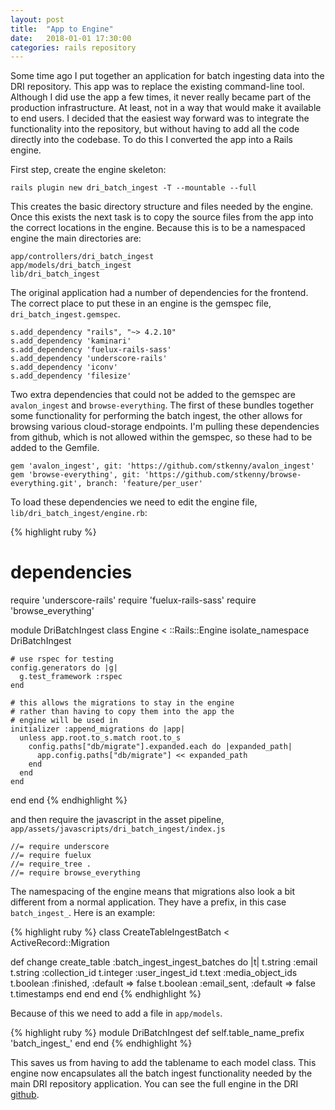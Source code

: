 ```yaml
---
layout: post
title:  "App to Engine"
date:   2018-01-01 17:30:00
categories: rails repository
---
```


Some time ago I put together an application for batch ingesting data into the DRI repository.
This app was to replace the existing command-line tool. Although I did use the app a few times,
it never really became part of the production infrastructure. At least, not in a way that would make
it available to end users. I decided that the easiest way forward was to integrate the functionality
into the repository, but without having to add all the code directly into the codebase. To do this I 
converted the app into a Rails engine.

First step, create the engine skeleton:

```
rails plugin new dri_batch_ingest -T --mountable --full
```

This creates the basic directory structure and files needed by the engine. Once this exists the next task
is to copy the source files from the app into the correct locations in the engine. Because this is to be a
namespaced engine the main directories are:

```
app/controllers/dri_batch_ingest
app/models/dri_batch_ingest
lib/dri_batch_ingest
```

The original application had a number of dependencies for the frontend. The correct place to put these in an engine
is the gemspec file, ```dri_batch_ingest.gemspec```.

```
s.add_dependency "rails", "~> 4.2.10"
s.add_dependency 'kaminari'
s.add_dependency 'fuelux-rails-sass'
s.add_dependency 'underscore-rails'
s.add_dependency 'iconv'
s.add_dependency 'filesize'
```

Two extra dependencies that could not be added to the gemspec are ```avalon_ingest``` and ```browse-everything```.
The first of these bundles together some functionality for performing the batch ingest, the other allows for browsing
various cloud-storage endpoints. I'm pulling these dependencies from github, which is not allowed within the gemspec, so 
these had to be added to the Gemfile.

```
gem 'avalon_ingest', git: 'https://github.com/stkenny/avalon_ingest'
gem 'browse-everything', git: 'https://github.com/stkenny/browse-everything.git', branch: 'feature/per_user'
```

To load these dependencies we need to edit the engine file, ```lib/dri_batch_ingest/engine.rb```:

{% highlight ruby %}
# dependencies
require 'underscore-rails'
require 'fuelux-rails-sass'
require 'browse_everything'

module DriBatchIngest
  class Engine < ::Rails::Engine
    isolate_namespace DriBatchIngest

    # use rspec for testing
    config.generators do |g|
      g.test_framework :rspec
    end

    # this allows the migrations to stay in the engine
    # rather than having to copy them into the app the 
    # engine will be used in
    initializer :append_migrations do |app|
      unless app.root.to_s.match root.to_s
        config.paths["db/migrate"].expanded.each do |expanded_path|
          app.config.paths["db/migrate"] << expanded_path
        end
      end
    end

  end
end
{% endhighlight %}

and then require the javascript in the asset pipeline, ```app/assets/javascripts/dri_batch_ingest/index.js```

```
//= require underscore
//= require fuelux
//= require_tree .
//= require browse_everything
```

The namespacing of the engine means that migrations also look a bit different from a normal application. They have a prefix, in this case ```batch_ingest_```. Here is an example:

{% highlight ruby %}
class CreateTableIngestBatch < ActiveRecord::Migration

  def change
    create_table :batch_ingest_ingest_batches do |t|
      t.string :email
      t.string :collection_id
      t.integer :user_ingest_id
      t.text :media_object_ids
      t.boolean :finished, :default => false
      t.boolean :email_sent, :default => false
      t.timestamps
    end
  end
end
{% endhighlight %}

Because of this we need to add a file in ```app/models```.

{% highlight ruby %}
module DriBatchIngest
  def self.table_name_prefix
    'batch_ingest_'
  end
end
{% endhighlight %}

This saves us from having to add the tablename to each model class. This engine now encapsulates all the batch ingest functionality
needed by the main DRI repository application. You can see the full engine in the DRI [github](https://github.com/Digital-Repository-of-Ireland/dri-batch-ingest).
